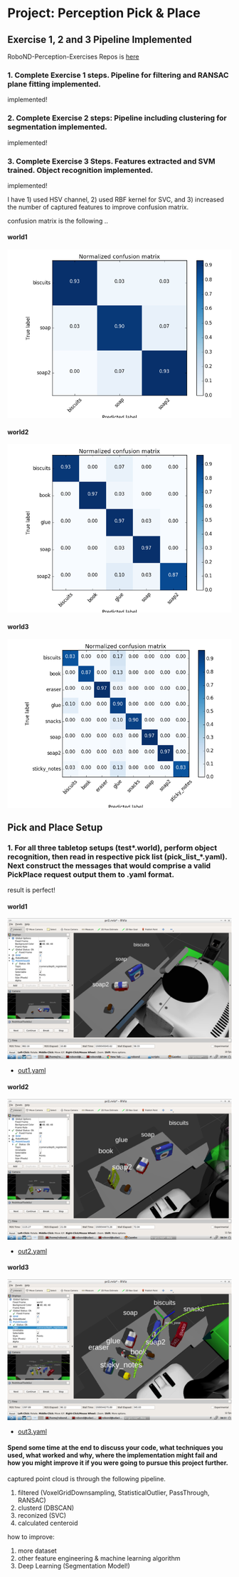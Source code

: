 # Project: Perception Pick & Place

## Exercise 1, 2 and 3 Pipeline Implemented

RoboND-Perception-Exercises Repos is [here](https://github.com/msrks/RoboND-Perception-Exercises)

### 1. Complete Exercise 1 steps. Pipeline for filtering and RANSAC plane fitting implemented.

implemented!

### 2. Complete Exercise 2 steps: Pipeline including clustering for segmentation implemented.

implemented!

### 3. Complete Exercise 3 Steps. Features extracted and SVM trained. Object recognition implemented.

implemented!

I have 1) used HSV channel, 2) used RBF kernel for SVC, and 3) increased the number of captured features to improve confusion matrix.

confusion matrix is the following ..

#### world1

<img src="imgs/confmat_world1.png">

#### world2

<img src="imgs/confmat_world2.png">

#### world3

<img src="imgs/confmat_world3.png">


## Pick and Place Setup

### 1. For all three tabletop setups (test*.world), perform object recognition, then read in respective pick list (pick_list_*.yaml). Next construct the messages that would comprise a valid PickPlace request output them to .yaml format.

result is perfect!

#### world1

<img src="imgs/rviz_world1.png">

- [out1.yaml](out1.yaml)

#### world2

<img src="imgs/rviz_world2.png">

- [out2.yaml](out2.yaml)

#### world3

<img src="imgs/rviz_world3.png">

- [out3.yaml](out3.yaml)

#### Spend some time at the end to discuss your code, what techniques you used, what worked and why, where the implementation might fail and how you might improve it if you were going to pursue this project further.

captured point cloud is through the following pipeline.

1. filtered (VoxelGridDownsampling, StatisticalOutlier, PassThrough, RANSAC)
2. clusterd (DBSCAN)
3. reconized (SVC)
4. calculated centeroid

how to improve:

1. more dataset
2. other feature engineering & machine learning algorithm
3. Deep Learning (Segmentation Model!)
